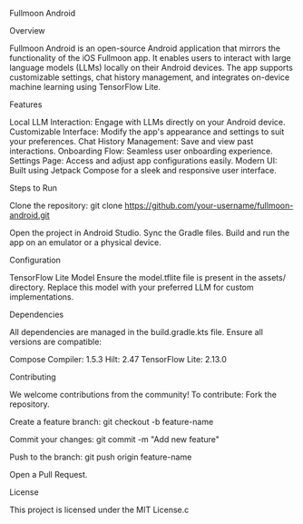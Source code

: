 Fullmoon Android

Overview

Fullmoon Android is an open-source Android application that mirrors the functionality of the iOS Fullmoon app. It enables users to interact with large language models (LLMs) locally on their Android devices. The app supports customizable settings, chat history management, and integrates on-device machine learning using TensorFlow Lite.

Features

Local LLM Interaction: Engage with LLMs directly on your Android device.
Customizable Interface: Modify the app's appearance and settings to suit your preferences.
Chat History Management: Save and view past interactions.
Onboarding Flow: Seamless user onboarding experience.
Settings Page: Access and adjust app configurations easily.
Modern UI: Built using Jetpack Compose for a sleek and responsive user interface.


Steps to Run

Clone the repository:
git clone https://github.com/your-username/fullmoon-android.git

Open the project in Android Studio.
Sync the Gradle files.
Build and run the app on an emulator or a physical device.

Configuration

TensorFlow Lite Model
Ensure the model.tflite file is present in the assets/ directory. Replace this model with your preferred LLM for custom implementations.

Dependencies

All dependencies are managed in the build.gradle.kts file. Ensure all versions are compatible:

Compose Compiler: 1.5.3
Hilt: 2.47
TensorFlow Lite: 2.13.0

Contributing

We welcome contributions from the community! To contribute:
Fork the repository.

Create a feature branch:
git checkout -b feature-name

Commit your changes:
git commit -m "Add new feature"

Push to the branch:
git push origin feature-name

Open a Pull Request.

License

This project is licensed under the MIT License.c
